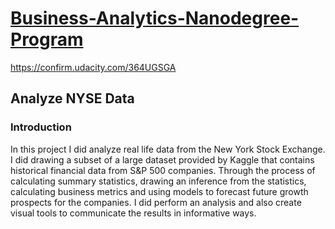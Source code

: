

# [Business-Analytics-Nanodegree-Program](https://classroom.udacity.com/nanodegrees/nd098-mena-fow2/dashboard/overview)

https://confirm.udacity.com/364UGSGA


## Analyze NYSE Data

### Introduction

In this project I did analyze real life data from the New York Stock Exchange. I did drawing a subset of a large dataset provided by Kaggle that contains historical financial data from S&P 500 companies. 
Through the process of calculating summary statistics, drawing an inference from the statistics, calculating business metrics and using models to forecast future growth prospects for the companies. I did perform an analysis and also create visual tools to communicate the results in informative ways.
